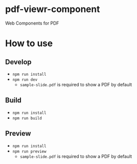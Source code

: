 # pdf-viewr-component
Web Components for PDF

# How to use

## Develop

- `npm run install`
- `npm run dev`
  - `sample-slide.pdf` is required to show a PDF by default

## Build

- `npm run install`
- `npm run build`

## Preview

- `npm run install`
- `npm run preview`
  - `sample-slide.pdf` is required to show a PDF by default
